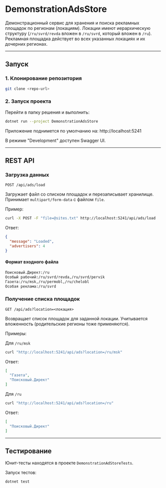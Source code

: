 # DemonstrationAdsStore

Демонстрационный сервис для хранения и поиска рекламных площадок по регионам (локациям).
Локации имеют иерархическую структуру (`/ru/svrd/revda` вложен в `/ru/svrd`, который вложен в `/ru`).
Рекламная площадка действует во всех указанных локациях и их дочерних регионах.

---

## Запуск

### 1. Клонирование репозитория

```bash
git clone <repo-url>
```

### 2. Запуск проекта

Перейти в папку решения и выполнить:

``` bash
dotnet run --project DemonstrationAdsStore
```

Приложение поднимется по умолчанию на:
http://localhost:5241

В режиме "Development" доступен Swagger UI.

---
## REST API

### Загрузка данных

`POST /api/ads/load`

Загружает файл со списком площадок и перезаписывает хранилище.
Принимает `multipart/form-data` с файлом `file`.

Пример:

``` bash
curl -X POST -F "file=@sites.txt" http://localhost:5241/api/ads/load
```

Ответ:

``` json
{
  "message": "Loaded",
  "advertisers": 4
}
```

#### Формат входного файла

``` txt
Поисковый.Директ:/ru
Особый рабочий:/ru/svrd/revda,/ru/svrd/pervik
Газета:/ru/msk,/ru/permobl,/ru/chelobl
Особая реклама:/ru/svrd
```

### Получение списка площадок

`GET /api/ads?location=<локация>`

Возвращает список площадок для заданной локации.
Учитывается вложенность (родительские регионы тоже применяются).

Примеры:

Для `/ru/msk`

``` bash
curl "http://localhost:5241/api/ads?location=/ru/msk"
```

Ответ:

``` json
[
  "Газета",
  "Поисковый.Директ"
]
```

Для `/ru`

``` bash
curl "http://localhost:5241/api/ads?location=/ru"
```

Ответ:

``` json
[
  "Поисковый.Директ"
]
```

---
## Тестирование

Юнит-тесты находятся в проекте `DemonstrationAdStoreTests`.

Запуск тестов:

``` bash
dotnet test
```

